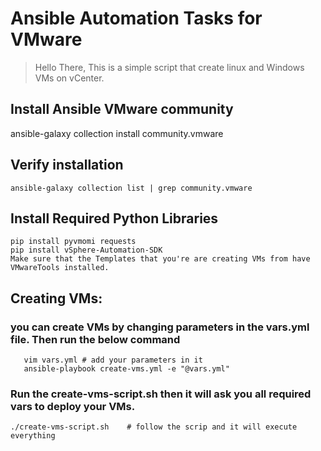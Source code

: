 # Ansible Automation Tasks for VMware
> Hello There, This is a simple script that create linux and Windows VMs on vCenter.

## Install Ansible VMware community
   ansible-galaxy collection install community.vmware
## Verify installation
   ```
   ansible-galaxy collection list | grep community.vmware
   ```
## Install Required Python Libraries
   ```
   pip install pyvmomi requests
   pip install vSphere-Automation-SDK
   Make sure that the Templates that you're are creating VMs from have VMwareTools installed.
```
## Creating VMs:
 ### you can create VMs by changing parameters in the vars.yml file. Then run the below command
```
   vim vars.yml # add your parameters in it  
   ansible-playbook create-vms.yml -e "@vars.yml"
```
 ###  Run the create-vms-script.sh then it will ask you all required vars to deploy your VMs.
```
./create-vms-script.sh    # follow the scrip and it will execute everything
```

  
